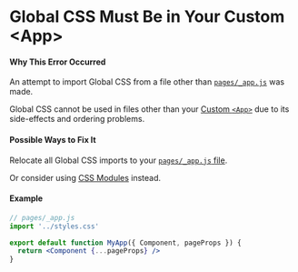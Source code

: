 # Global CSS Must Be in Your Custom \<App\>

#### Why This Error Occurred

An attempt to import Global CSS from a file other than [`pages/_app.js`](https://nextjs.org/docs/advanced-features/custom-app) was made.

Global CSS cannot be used in files other than your [Custom `<App>`](https://nextjs.org/docs/advanced-features/custom-app) due to its side-effects and ordering problems.

#### Possible Ways to Fix It

Relocate all Global CSS imports to your [`pages/_app.js` file](https://nextjs.org/docs/advanced-features/custom-app).

Or consider using [CSS Modules](https://nextjs.org/blog/next-9-2#built-in-css-module-support-for-component-level-styles) instead.

#### Example

```jsx
// pages/_app.js
import '../styles.css'

export default function MyApp({ Component, pageProps }) {
  return <Component {...pageProps} />
}
```
